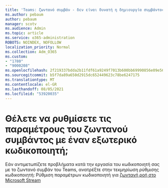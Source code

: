 ```yaml
---
title: 'Teams: ζωντανό συμβάν - δεν είναι δυνατή η δημιουργία συμβάντος με εξωτερικό κωδικοποιητή'
ms.author: pebaum
author: pebaum
manager: scotv
ms.audience: Admin
ms.topic: article
ms.service: o365-administration
ROBOTS: NOINDEX, NOFOLLOW
localization_priority: Normal
ms.collection: Adm_O365
ms.custom:
- "1780"
- "9000208"
ms.openlocfilehash: 2f219337bdda2b11fdf61a9249f7013b600bb69990856e09e56b5ae33ec33dda
ms.sourcegitcommit: b5f7da89a650d2915dc652449623c78be6247175
ms.translationtype: MT
ms.contentlocale: el-GR
ms.lasthandoff: 08/05/2021
ms.locfileid: "53920035"
---
```

# <a name="need-to-configure-your-live-event-with-an-external-encoder"></a>Θέλετε να ρυθμίσετε τις παραμέτρους του ζωντανού συμβάντος με έναν εξωτερικό κωδικοποιητή;

Εάν αντιμετωπίζετε προβλήματα κατά την εργασία του κωδικοποιητή σας με το ζωντανό συμβάν του Teams, ανατρέξτε στην τεκμηρίωση ρύθμισης κωδικοποιητή: Ρύθμιση παραμέτρων κωδικοποιητή για [ζωντανή ροή στο Microsoft Stream](https://docs.microsoft.com/stream/live-encoder-setup)
